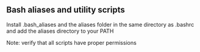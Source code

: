 ## Bash aliases and utility scripts
Install .bash_aliases and the aliases folder in the same directory as .bashrc and add the aliases directory to your PATH

Note: verify that all scripts have proper permissions
